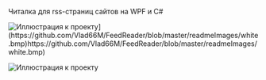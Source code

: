 Читалка для rss-страниц сайтов на WPF и C#

![Иллюстрация к проекту]([[https://github.com/jon/coolproject/raw/master/image/image.png](https://github.com/Vlad66M/FeedReader/blob/master/readmeImages/white.bmp)https://github.com/Vlad66M/FeedReader/blob/master/readmeImages/white.bmp)](https://github.com/Vlad66M/FeedReader/blob/master/readmeImages/white.bmp)https://github.com/Vlad66M/FeedReader/blob/master/readmeImages/white.bmp)

![Иллюстрация к проекту]([https://github.com/jon/coolproject/raw/master/image/image.png](https://github.com/Vlad66M/FeedReader/blob/master/readmeImages/white.bmp)https://github.com/Vlad66M/FeedReader/blob/master/readmeImages/dark.bmp)
